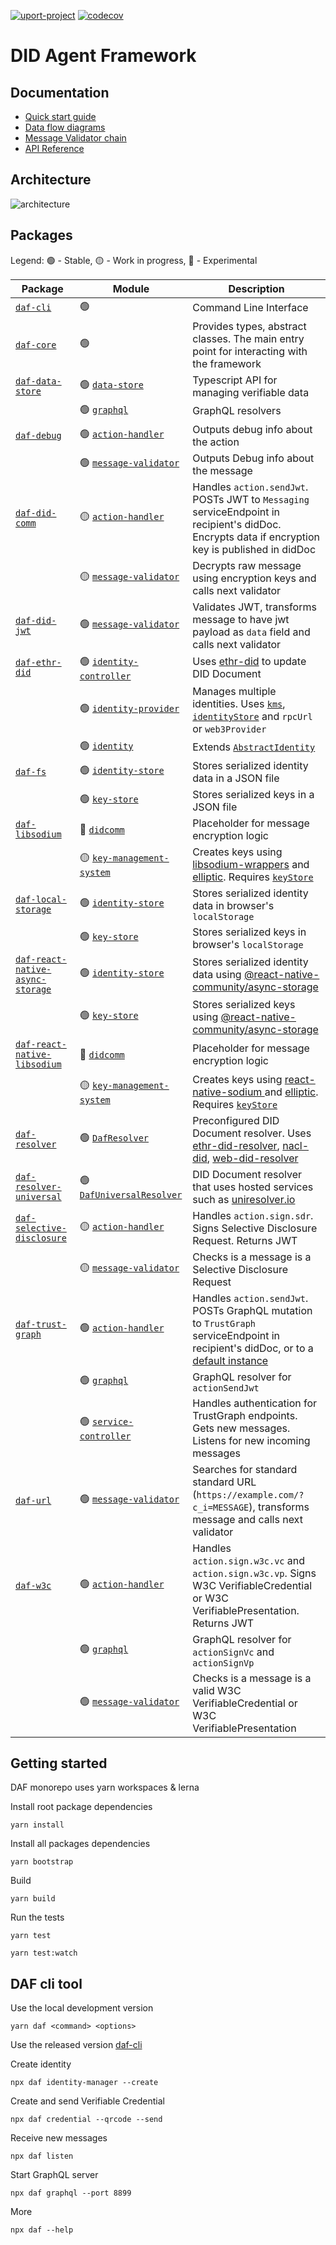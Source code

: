 [![uport-project](https://circleci.com/gh/uport-project/daf.svg?style=svg)](https://circleci.com/gh/uport-project/daf/tree/master)
[![codecov](https://codecov.io/gh/uport-project/daf/branch/master/graph/badge.svg)](https://codecov.io/gh/uport-project/daf)

# DID Agent Framework

## Documentation

- [Quick start guide](docs/QuickStart.md)
- [Data flow diagrams](docs/DataFlows.md)
- [Message Validator chain](docs/MessageValidator.md)
- [API Reference](docs/api/index.md)

## Architecture

![architecture](docs/assets/architecture.png)

## Packages

Legend: 🟢 - Stable, 🟡 - Work in progress, 🔴 - Experimental

| Package                                                                     | Module                                                                                         | Description                                                                                                                                                                                                                                                       |
| --------------------------------------------------------------------------- | ---------------------------------------------------------------------------------------------- | ----------------------------------------------------------------------------------------------------------------------------------------------------------------------------------------------------------------------------------------------------------------- |
| [`daf-cli`](packages/daf-cli)                                               | 🟢                                                                                             | Command Line Interface                                                                                                                                                                                                                                            |
| [`daf-core`](packages/daf-core)                                             | 🟢                                                                                             | Provides types, abstract classes. The main entry point for interacting with the framework                                                                                                                                                                         |
| [`daf-data-store`](packages/daf-data-store)                                 | 🟢 [`data-store`](packages/daf-data-store/src/data-store.ts)                                   | Typescript API for managing verifiable data                                                                                                                                                                                                                       |
|                                                                             | 🟢 [`graphql`](packages/daf-data-store/src/graphql.ts)                                         | GraphQL resolvers                                                                                                                                                                                                                                                 |
| [`daf-debug`](packages/daf-debug)                                           | 🟢 [`action-handler`](packages/daf-debug/src/action-handler.ts)                                | Outputs debug info about the action                                                                                                                                                                                                                               |
|                                                                             | 🟢 [`message-validator`](packages/daf-debug/src/message-validator.ts)                          | Outputs Debug info about the message                                                                                                                                                                                                                              |
| [`daf-did-comm`](packages/daf-did-comm)                                     | 🟡 [`action-handler`](packages/daf-did-comm/src/action-handler.ts)                             | Handles `action.sendJwt`. POSTs JWT to `Messaging` serviceEndpoint in recipient's didDoc. Encrypts data if encryption key is published in didDoc                                                                                                                  |
|                                                                             | 🟡 [`message-validator`](packages/daf-did-comm/src/message-validator.ts)                       | Decrypts raw message using encryption keys and calls next validator                                                                                                                                                                                               |
| [`daf-did-jwt`](packages/daf-did-jwt)                                       | 🟢 [`message-validator`](packages/daf-did-jwt/src/message-validator.ts)                        | Validates JWT, transforms message to have jwt payload as `data` field and calls next validator                                                                                                                                                                    |
| [`daf-ethr-did`](packages/daf-ethr-did)                                     | 🟢 [`identity-controller`](packages/daf-ethr-did/src/identity-controller.ts)                   | Uses [ethr-did](https://github.com/uport-project/ethr-did) to update DID Document                                                                                                                                                                                 |
|                                                                             | 🟢 [`identity-provider`](packages/daf-ethr-did/src/identity-provider.ts)                       | Manages multiple identities. Uses [`kms`](packages/daf-core/src/identity/abstract-key-management-system.ts), [`identityStore`](packages/daf-core/src/identity/abstract-identity-store.ts) and `rpcUrl` or `web3Provider`                                          |
|                                                                             | 🟢 [`identity`](packages/daf-ethr-did/src/identity.ts)                                         | Extends [`AbstractIdentity`](packages/daf-core/src/identity/abstract-identity.ts)                                                                                                                                                                                 |
| [`daf-fs`](packages/daf-fs)                                                 | 🟢 [`identity-store`](packages/daf-fs/src/identity-store.ts)                                   | Stores serialized identity data in a JSON file                                                                                                                                                                                                                    |
|                                                                             | 🟢 [`key-store`](packages/daf-fs/src/key-store.ts)                                             | Stores serialized keys in a JSON file                                                                                                                                                                                                                             |
| [`daf-libsodium`](packages/daf-libsodium)                                   | 🔴 [`didcomm`](packages/daf-libsodium/src/didcomm.ts)                                          | Placeholder for message encryption logic                                                                                                                                                                                                                          |
|                                                                             | 🟡 [`key-management-system`](packages/daf-libsodium/src/key-management-system.ts)              | Creates keys using [libsodium-wrappers](https://github.com/jedisct1/libsodium.js) and [elliptic](https://github.com/indutny/elliptic). Requires [`keyStore`](packages/daf-core/src/identity/abstract-key-store.ts)                                                |
| [`daf-local-storage`](packages/daf-local-storage)                           | 🟢 [`identity-store`](packages/daf-local-storage/src/identity-store.ts)                        | Stores serialized identity data in browser's `localStorage`                                                                                                                                                                                                       |
|                                                                             | 🟢 [`key-store`](packages/daf-local-storage/src/key-store.ts)                                  | Stores serialized keys in browser's `localStorage`                                                                                                                                                                                                                |
| [`daf-react-native-async-storage`](packages/daf-react-native-async-storage) | 🟢 [`identity-store`](packages/daf-react-native-async-storage/src/identity-store.ts)           | Stores serialized identity data using [@react-native-community/async-storage](https://github.com/react-native-community/async-storage)                                                                                                                            |
|                                                                             | 🟢 [`key-store`](packages/daf-react-native-async-storage/src/key-store.ts)                     | Stores serialized keys using [@react-native-community/async-storage](https://github.com/react-native-community/async-storage)                                                                                                                                     |
| [`daf-react-native-libsodium`](packages/daf-react-native-libsodium)         | 🔴 [`didcomm`](packages/daf-react-native-libsodium/src/didcomm.ts)                             | Placeholder for message encryption logic                                                                                                                                                                                                                          |
|                                                                             | 🟡 [`key-management-system`](packages/daf-react-native-libsodium/src/key-management-system.ts) | Creates keys using [react-native-sodium ](https://github.com/lyubo/react-native-sodium) and [elliptic](https://github.com/indutny/elliptic). Requires [`keyStore`](packages/daf-core/src/identity/abstract-key-store.ts)                                          |
| [`daf-resolver`](packages/daf-resolver)                                     | 🟢 [`DafResolver`](packages/daf-resolver/src/resolver.ts)                                      | Preconfigured DID Document resolver. Uses [ethr-did-resolver](https://github.com/decentralized-identity/ethr-did-resolver), [nacl-did](https://github.com/uport-project/nacl-did), [web-did-resolver](https://github.com/decentralized-identity/web-did-resolver) |
| [`daf-resolver-universal`](packages/daf-resolver-universal)                 | 🟢 [`DafUniversalResolver`](packages/daf-resolver-universal/src/resolver.ts)                   | DID Document resolver that uses hosted services such as [uniresolver.io](https://uniresolver.io)                                                                                                                                                                  |
| [`daf-selective-disclosure`](packages/daf-selective-disclosure)             | 🟡 [`action-handler`](packages/daf-selective-disclosure/src/action-handler.ts)                 | Handles `action.sign.sdr`. Signs Selective Disclosure Request. Returns JWT                                                                                                                                                                                        |
|                                                                             | 🟡 [`message-validator`](packages/daf-selective-disclosure/src/message-validator.ts)           | Checks is a message is a Selective Disclosure Request                                                                                                                                                                                                             |
| [`daf-trust-graph`](packages/daf-trust-graph)                               | 🟢 [`action-handler`](packages/daf-trust-graph/src/action-handler.ts)                          | Handles `action.sendJwt`. POSTs GraphQL mutation to `TrustGraph` serviceEndpoint in recipient's didDoc, or to a [default instance](https://trustgraph.uport.me/graphql)                                                                                           |
|                                                                             | 🟢 [`graphql`](packages/daf-trust-graph/src/graphql.ts)                                        | GraphQL resolver for `actionSendJwt`                                                                                                                                                                                                                              |
|                                                                             | 🟢 [`service-controller`](packages/daf-trust-graph/src/service-controller.ts)                  | Handles authentication for TrustGraph endpoints. Gets new messages. Listens for new incoming messages                                                                                                                                                             |
| [`daf-url`](packages/daf-url)                                               | 🟢 [`message-validator`](packages/daf-url/src/message-validator.ts)                            | Searches for standard standard URL (`https://example.com/?c_i=MESSAGE`), transforms message and calls next validator                                                                                                                                              |
| [`daf-w3c`](packages/daf-w3c)                                               | 🟢 [`action-handler`](packages/daf-w3c/src/action-handler.ts)                                  | Handles `action.sign.w3c.vc` and `action.sign.w3c.vp`. Signs W3C VerifiableCredential or W3C VerifiablePresentation. Returns JWT                                                                                                                                  |
|                                                                             | 🟢 [`graphql`](packages/daf-w3c/src/graphql.ts)                                                | GraphQL resolver for `actionSignVc` and `actionSignVp`                                                                                                                                                                                                            |
|                                                                             | 🟢 [`message-validator`](packages/daf-w3c/src/message-validator.ts)                            | Checks is a message is a valid W3C VerifiableCredential or W3C VerifiablePresentation                                                                                                                                                                             |

## Getting started

DAF monorepo uses yarn workspaces & lerna

Install root package dependencies

```
yarn install
```

Install all packages dependencies

```
yarn bootstrap
```

Build

```
yarn build
```

Run the tests

```
yarn test
```

```
yarn test:watch
```

## DAF cli tool

Use the local development version

```
yarn daf <command> <options>
```

Use the released version [daf-cli](packages/daf-cli)

Create identity

```
npx daf identity-manager --create
```

Create and send Verifiable Credential

```
npx daf credential --qrcode --send
```

Receive new messages

```
npx daf listen
```

Start GraphQL server

```
npx daf graphql --port 8899
```

More

```
npx daf --help
```
